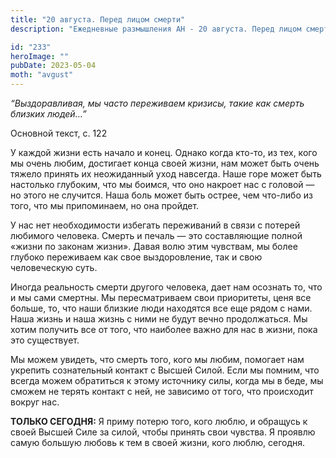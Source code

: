 ```yaml
---
title: "20 августа. Перед лицом смерти"
description: "Ежедневные размышления АН - 20 августа. Перед лицом смерти"

id: "233"
heroImage: ""
pubDate: 2023-05-04
moth: "avgust"
---
```


_“Выздоравливая, мы часто переживаем кризисы, такие как смерть близких
людей…”_

Основной текст, с. 122

У каждой жизни есть начало и конец. Однако когда кто-то, из тех, кого мы очень
любим, достигает конца своей жизни, нам может быть очень тяжело принять их
неожиданный уход навсегда. Наше горе может быть настолько глубоким, что мы
боимся, что оно накроет нас с головой — но этого не случится. Наша боль может
быть острее, чем что-либо из того, что мы припоминаем, но она пройдет.

У нас нет необходимости избегать переживаний в связи с потерей любимого
человека. Смерть и печаль — это составляющие полной «жизни по законам жизни».
Давая волю этим чувствам, мы более глубоко переживаем как свое выздоровление,
так и свою человеческую суть.

Иногда реальность смерти другого человека, дает нам осознать то, что и мы сами
смертны. Мы пересматриваем свои приоритеты, ценя все больше, то, что наши
близкие люди находятся все еще рядом с нами. Наша жизнь и наша жизнь с ними не
будут вечно продолжаться. Мы хотим получить все от того, что наиболее важно
для нас в жизни, пока это существует.

Мы можем увидеть, что смерть того, кого мы любим, помогает нам укрепить
сознательный контакт с Высшей Силой. Если мы помним, что всегда можем
обратиться к этому источнику силы, когда мы в беде, мы сможем не терять
контакт с ней, не зависимо от того, что происходит вокруг нас.

**ТОЛЬКО СЕГОДНЯ:** Я приму потерю того, кого люблю, и обращусь к своей Высшей
Силе за силой, чтобы принять свои чувства. Я проявлю самую большую любовь к
тем в своей жизни, кого люблю, сегодня.

